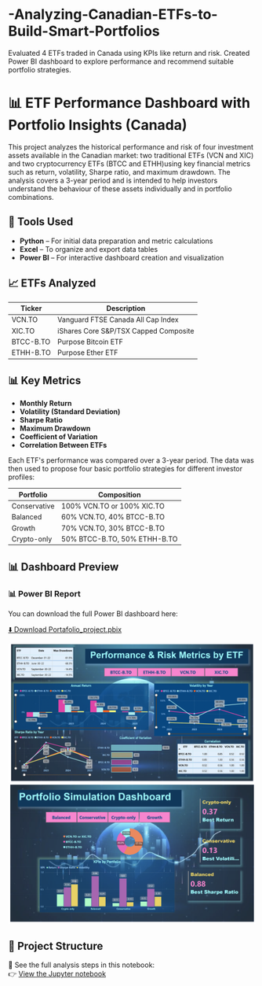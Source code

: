 # -Analyzing-Canadian-ETFs-to-Build-Smart-Portfolios
Evaluated 4 ETFs traded in Canada using KPIs like return and risk. Created Power BI dashboard to explore performance and recommend suitable portfolio strategies.

# 📊 ETF Performance Dashboard with Portfolio Insights (Canada)
This project analyzes the historical performance and risk of four investment assets available in the Canadian market: two traditional ETFs (VCN and XIC) and two cryptocurrency ETFs (BTCC and ETHH)using key financial metrics such as return, volatility, Sharpe ratio, and maximum drawdown. The analysis covers a 3-year period and is intended to help investors understand the behaviour of these assets individually and in portfolio combinations.

## 🚀 Tools Used

- **Python** – For initial data preparation and metric calculations
- **Excel** – To organize and export data tables
- **Power BI** – For interactive dashboard creation and visualization

## 📈 ETFs Analyzed

| Ticker       | Description                          |
|--------------|--------------------------------------|
| VCN.TO       | Vanguard FTSE Canada All Cap Index   |
| XIC.TO       | iShares Core S&P/TSX Capped Composite|
| BTCC-B.TO    | Purpose Bitcoin ETF                  |
| ETHH-B.TO    | Purpose Ether ETF                    |

## 📊 Key Metrics

- **Monthly Return**
- **Volatility (Standard Deviation)**
- **Sharpe Ratio**
- **Maximum Drawdown**
- **Coefficient of Variation**
- **Correlation Between ETFs**

Each ETF's performance was compared over a 3-year period. The data was then used to propose four basic portfolio strategies for different investor profiles:

| Portfolio     | Composition                           |
|---------------|---------------------------------------|
| Conservative  | 100% VCN.TO or 100% XIC.TO            |
| Balanced      | 60% VCN.TO, 40% BTCC-B.TO             |
| Growth        | 70% VCN.TO, 30% BTCC-B.TO             |
| Crypto-only   | 50% BTCC-B.TO, 50% ETHH-B.TO          |

## 📊 Dashboard Preview

### 📊 Power BI Report

You can download the full Power BI dashboard here:

[⬇️ Download Portafolio_project.pbix](https://github.com/MayeDiaz818/-Analyzing-Canadian-ETFs-to-Build-Smart-Portfolios/raw/main/Images/Portafolio_project.pbix)

![Dashboard Overview](Images/dashboard-1.png)
![Dashboard Overview](Images/dashboard-2.png)

## 📁 Project Structure
📘 See the full analysis steps in this notebook:  
👉 [View the Jupyter notebook](Notebooks/ETFs_analysis_steps.ipynb)

